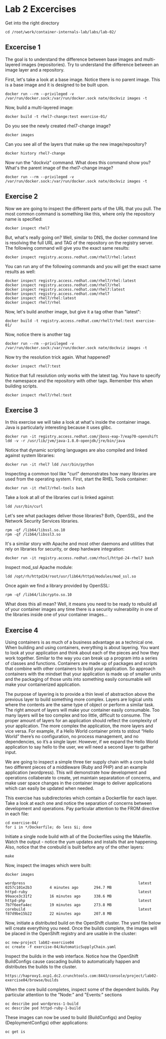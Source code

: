 # Lab 2 Excercises
Get into the right directory
```
cd /root/work/container-internals-lab/labs/lab-02/

```



## Excercise 1
The goal is to understand the difference between base images and multi-layered images (repositories). Try to understand the difference between an image layer and a repository.

First, let's take a look at a base image. Notice there is no parent image. This is a base image and it is designed to be built upon.
```
docker run --rm --privileged -v /var/run/docker.sock:/var/run/docker.sock nate/dockviz images -t
```

Now, build a multi-layered image:
```
docker build -t rhel7-change:test exercise-01/
```

Do you see the newly created rhel7-change image?
```
docker images
```

Can you see all of the layers that make up the new image/repository?

```
docker history rhel7-change
```

Now run the "dockviz" command. What does this command show you? What's the parent image of the rhel7-change image?
```
docker run --rm --privileged -v /var/run/docker.sock:/var/run/docker.sock nate/dockviz images -t
```



## Exercise 2
Now we are going to inspect the different parts of the URL that you pull. The most common command is something like this, where only the repository name is specified:

```
docker inspect rhel7
```

But, what's really going on? Well, similar to DNS, the docker command line is resolving the full URL and TAG of the repository on the registry server. The following command will give you the exact same results:
```
docker inspect registry.access.redhat.com/rhel7/rhel:latest
```

You can run any of the following commands and you will get the exact same results as well:
```
docker inspect registry.access.redhat.com/rhel7/rhel:latest
docker inspect registry.access.redhat.com/rhel7/rhel
docker inspect registry.access.redhat.com/rhel7:latest
docker inspect registry.access.redhat.com/rhel7
docker inspect rhel7/rhel:latest
docker inspect rhel7/rhel
```

Now, let's build another image, but give it a tag other than "latest":
```
docker build -t registry.access.redhat.com/rhel7/rhel:test exercise-01/
```

Now, notice there is another tag
```
docker run --rm --privileged -v /var/run/docker.sock:/var/run/docker.sock nate/dockviz images -t
```

Now try the resolution trick again. What happened?
```
docker inspect rhel7:test
```

Notice that full resolution only works with the latest tag. You have to specify the namespace and the repository with other tags. Remember this when building scripts.
```
docker inspect rhel7/rhel:test
```



## Exercise 3
In this exercise we will take a look at what's inside the container image. Java is particularly interesting because it uses glibc.
```
docker run -it registry.access.redhat.com/jboss-eap-7/eap70-openshift ldd -v -r /usr/lib/jvm/java-1.8.0-openjdk/jre/bin/java
```

Notice that dynamic scripting languages are also compiled and linked against system libraries:
```
docker run -it rhel7 ldd /usr/bin/python
```

Inspecting a common tool like "curl" demonstrates how many libraries are used from the operating system. First, start the RHEL Tools container:
```
docker run -it rhel7/rhel-tools bash
```

Take a look at all of the libraries curl is linked against:
```
ldd /usr/bin/curl
```

Let's see what packages deliver those libraries? Both, OpenSSL, and the Network Security Services libraries.
```
rpm -qf /lib64/libssl.so.10
rpm -qf /lib64/libssl3.so
```

It's a similar story with Apache and most other daemons and utilities that rely on libraries for security, or deep hardware integration:
```
docker run -it registry.access.redhat.com/rhscl/httpd-24-rhel7 bash
```

Inspect mod_ssl Apache module:
```
ldd /opt/rh/httpd24/root/usr/lib64/httpd/modules/mod_ssl.so
```

Once again we find a library provided by OpenSSL:
```
rpm -qf /lib64/libcrypto.so.10
```

What does this all mean? Well, it means you need to be ready to rebuild all of your container images any time there is a security vulnerability in one of the libraries inside one of your container images...



## Exercise 4
Using containers is as much of a business advantage as a technical one.  When building and using containers, everything is about layering.  You want to look at your application and think about each of the pieces and how they work together.  Similar to the way you can break up a program into a series of classes and functions.  Containers are made up of packages and scripts that combine with other containers to build your application. So approach containers with the mindset that your application is made up of smaller units and the packaging of those units into something easily consumable will make your containerized application.

The purpose of layering is to provide a thin level of abstraction above the previous layer to build something more complex.  Layers are logical units where the contents are the same type of object or perform a similar task.
The right amount of layers will make your container easily consumable.  Too many layers will be too complex and too little, difficult to consume. The proper amount of layers for an application should reflect the complexity of your application.  The more complex the application, the more layers and vice versa. For example, if a Hello World container prints to stdout “Hello World” there’s no configuration, no process management, and no dependencies, so it’s a single layer.  However, if we expand the Hello World application to say hello to the user, we will need a second layer to gather input.

We are going to inspect a simple three tier supply chain with a core build two different pieces of a middleware (Ruby and PHP) and an example application (wordpress). This will demonstrate how development and operations collaberate to create, yet maintain separatation of concerns, and make user space changes in the container image to deliver applications which can easily be updated when needed.

This exercise has subdirectories which contain a Dockerfile for each layer. Take a look at each one and notice the separation of concerns between development and operations. Pay particular attention to the FROM directive in each file:
```
cd exercise-04/
for i in */Dockerfile; do less $i; done
```

Initiate a single node build with all of the Dockerfiles using the Makefile. Watch the output - notice the yum updates and installs that are happening. Also, notice that the corebuild is built before any of the other layers:
```
make
```

Now, inspect the images which were built:
```
docker images
```

```
wordpress                                                   latest              0257c101e2b3        4 minutes ago       294.7 MB
httpd-ruby                                                  latest              99aace3c31f2        16 minutes ago      338.6 MB
httpd-php                                                   latest              7b7f6eefa4ec        19 minutes ago      273.8 MB
corebuild                                                   latest              f87d9be15b22        22 minutes ago      207.8 MB
```

Now, initiate a distributed build on the OpenShift cluster. The yaml file below will create everything you need. Once the builds complete, the images will be placed in the OpenShift registry and are usable in the cluster:
```
oc new-project lab02-exercise04
oc create -f exercise-04/AutomaticSupplyChain.yaml
```

Inspect the builds in the web interface. Notice how the OpenShift BuildConfigs cause cascading builds to automatically happen and distributes the builds to the cluster.
```
https://haproxy1.ocp1.dc2.crunchtools.com:8443/console/project/lab02-exercise04/browse/builds
```

When the core build completes, inspect some of the dependent builds. Pay particular attention to the "Node:" and "Events:" sections
```
oc describe pod wordpress-1-build
oc describe pod httpd-ruby-1-build
```

These images can now be used to build (BuildConfigs) and Deploy (DeploymentConfigs) other applications:
```
oc get is
```

